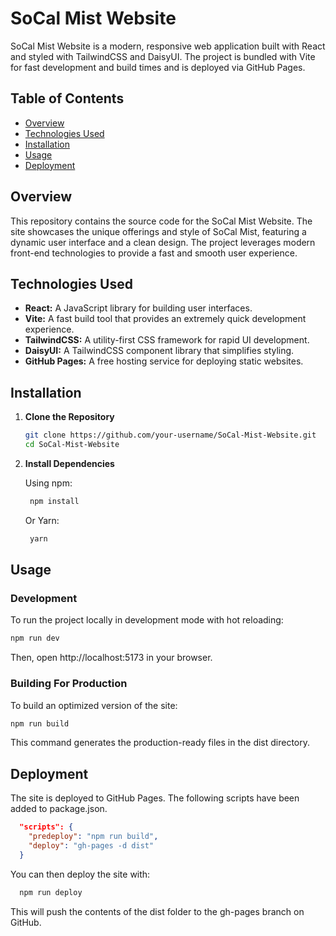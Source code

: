 # SoCal Mist Website

SoCal Mist Website is a modern, responsive web application built with React and styled with TailwindCSS and DaisyUI. The project is bundled with Vite for fast development and build times and is deployed via GitHub Pages.

## Table of Contents

- [Overview](#overview)
- [Technologies Used](#technologies-used)
- [Installation](#installation)
- [Usage](#usage)
- [Deployment](#deployment)

## Overview

This repository contains the source code for the SoCal Mist Website. The site showcases the unique offerings and style of SoCal Mist, featuring a dynamic user interface and a clean design. The project leverages modern front-end technologies to provide a fast and smooth user experience.

## Technologies Used

- **React:** A JavaScript library for building user interfaces.
- **Vite:** A fast build tool that provides an extremely quick development experience.
- **TailwindCSS:** A utility-first CSS framework for rapid UI development.
- **DaisyUI:** A TailwindCSS component library that simplifies styling.
- **GitHub Pages:** A free hosting service for deploying static websites.

## Installation

1. **Clone the Repository**

   ```bash
   git clone https://github.com/your-username/SoCal-Mist-Website.git
   cd SoCal-Mist-Website
   ```
2. **Install Dependencies**

    Using npm:
    
    ```bash
     npm install
     ```
         
    Or Yarn:
    
    ```bash
     yarn
     ```
## Usage
### Development
To run the project locally in development mode with hot reloading:
  ```bash
  npm run dev
  ```
Then, open http://localhost:5173 in your browser.
### Building For Production
To build an optimized version of the site:
  ```bash
  npm run build
  ```
This command generates the production-ready files in the dist directory.
## Deployment
The site is deployed to GitHub Pages. The following scripts have been added to package.json.
  ```json
    "scripts": {
      "predeploy": "npm run build",
      "deploy": "gh-pages -d dist"
    }
  ```
You can then deploy the site with:
  ```bash
    npm run deploy
  ```
This will push the contents of the dist folder to the gh-pages branch on GitHub.
